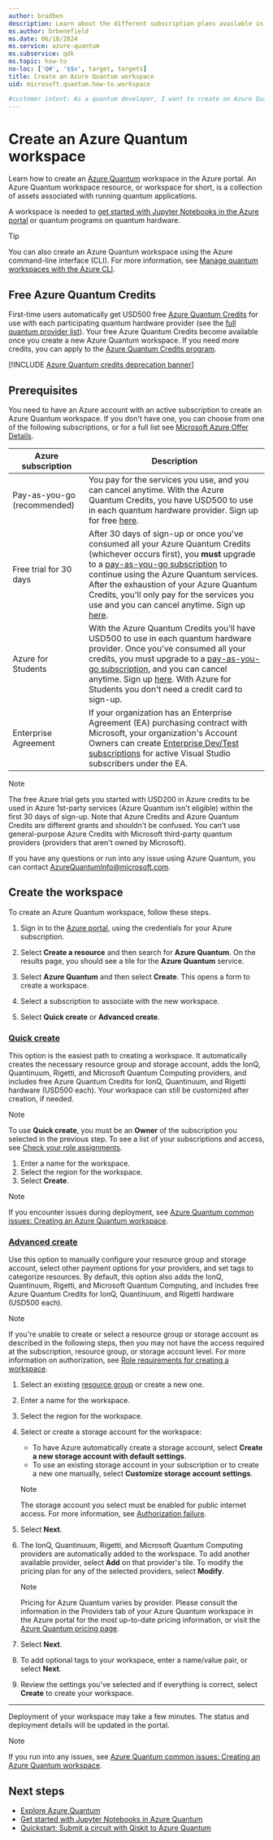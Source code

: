 ```yaml
---
author: bradben
description: Learn about the different subscription plans available in Azure and how to create an Azure Quantum workspace.
ms.author: brbenefield
ms.date: 06/18/2024
ms.service: azure-quantum
ms.subservice: qdk
ms.topic: how-to
no-loc: ['Q#', '$$v', target, targets]
title: Create an Azure Quantum workspace
uid: microsoft.quantum.how-to.workspace

#customer intent: As a quantum developer, I want to create an Azure Quantum workspace so that I can run quantum programs on quantum hardware.
---
```


# Create an Azure Quantum workspace

Learn how to create an [Azure Quantum](xref:microsoft.quantum.azure-quantum-overview) workspace in the Azure portal. An Azure Quantum workspace resource, or workspace for short, is a collection of assets associated with running quantum applications.

A workspace is needed to [get started with Jupyter Notebooks in the Azure portal](xref:microsoft.quantum.get-started.notebooks) or quantum programs on quantum hardware.

> [!TIP]
> You can also create an Azure Quantum workspace using the Azure command-line interface (CLI). For more information, see [Manage quantum workspaces with the Azure CLI](xref:microsoft.quantum.workspaces-cli).

## Free Azure Quantum Credits

First-time users automatically get USD500 free [Azure Quantum Credits](xref:microsoft.quantum.credits) for use with each participating quantum hardware provider (see the [full quantum provider list](xref:microsoft.quantum.reference.qc-target-list)). Your free Azure Quantum Credits become available once you create a new Azure Quantum workspace. If you need more credits, you can apply to the [Azure Quantum Credits program](xref:microsoft.quantum.credits.credits-faq).

[!INCLUDE [Azure Quantum credits deprecation banner](includes/azure-quantum-credits.md)]

## Prerequisites

You need to have an Azure account with an active subscription to create an Azure Quantum workspace. If you don't have one, you can choose from one of the following subscriptions, or for a full list see [Microsoft Azure Offer Details](https://azure.microsoft.com/support/legal/offer-details/).

|Azure subscription | Description|
|------|-------|
|Pay-as-you-go (recommended) | You pay for the services you use, and you can cancel anytime. With the Azure Quantum Credits, you have USD500 to use in each quantum hardware provider. Sign up for free [here](https://azure.microsoft.com/pricing/purchase-options/pay-as-you-go).|
|Free trial for 30 days| After 30 days of sign-up or once you've consumed all your Azure Quantum Credits (whichever occurs first), you **must** upgrade to a [pay-as-you-go subscription](https://azure.microsoft.com/pricing/purchase-options/pay-as-you-go) to continue using the Azure Quantum services. After the exhaustion of your Azure Quantum Credits, you'll only pay for the services you use and you can cancel anytime. Sign up [here](https://azure.microsoft.com/free/?WT.mc_id=A261C142F).|
|Azure for Students| With the Azure Quantum Credits you'll have USD500 to use in each quantum hardware provider. Once you've consumed all your credits, you must upgrade to a [pay-as-you-go subscription](https://azure.microsoft.com/pricing/purchase-options/pay-as-you-go), and you can cancel anytime. Sign up [here](https://azure.microsoft.com/offers/ms-azr-0170p/). With Azure for Students you don't need a credit card to sign-up.|
|Enterprise Agreement| If your organization has an Enterprise Agreement (EA) purchasing contract with Microsoft, your organization's Account Owners can create [Enterprise Dev/Test subscriptions](https://azure.microsoft.com/offers/ms-azr-0148p/) for active Visual Studio subscribers under the EA.|

> [!NOTE]
> The free Azure trial gets you started with USD200 in Azure credits to be used in Azure 1st-party services (Azure Quantum isn't eligible) within the first 30 days of sign-up. Note that Azure Credits and Azure Quantum Credits are different grants and shouldn't be confused. You can't use general-purpose Azure Credits with Microsoft third-party quantum providers (providers that aren't owned by Microsoft).

If you have any questions or run into any issue using Azure Quantum, you can contact [AzureQuantumInfo@microsoft.com](mailto:AzureQuantumInfo@microsoft.com).

## Create the workspace

To create an Azure Quantum workspace, follow these steps.

1. Sign in to the [Azure portal](https://portal.azure.com), using the credentials for your Azure subscription.

1. Select **Create a resource** and then search for **Azure Quantum**. On the results page, you should see a tile for the **Azure Quantum** service.

1. Select **Azure Quantum** and then select  **Create**. This opens a form to create a workspace.

1. Select a subscription to associate with the new workspace.

1. Select **Quick create** or **Advanced create**.

### [Quick create](#tab/tabid-quick)

This option is the easiest path to creating a workspace. It automatically creates the necessary resource group and storage account, adds the IonQ, Quantinuum, Rigetti, and Microsoft Quantum Computing providers, and includes free Azure Quantum Credits for IonQ, Quantinuum, and Rigetti hardware (USD500 each). Your workspace can still be customized after creation, if needed. 

> [!NOTE]
> To use **Quick create**, you must be an **Owner** of the subscription you selected in the previous step. To see a list of your subscriptions and access, see [Check your role assignments](xref:microsoft.quantum.how-to.manage-workspace-access#check-your-role-assignments). 

1. Enter a name for the workspace.
1. Select the region for the workspace.
1. Select **Create**.

> [!NOTE]
> If you encounter issues during deployment, see [Azure Quantum common issues: Creating an Azure Quantum workspace](xref:microsoft.quantum.azure.common-issues#creating-an-azure-quantum-workspace).

### [Advanced create](#tab/tabid-advanced)

Use this option to manually configure your resource group and storage account, select other payment options for your providers, and set tags to categorize resources. By default, this option also adds the IonQ, Quantinuum, Rigetti, and Microsoft Quantum Computing, and includes free Azure Quantum Credits for IonQ, Quantinuum, and Rigetti hardware (USD500 each). 

> [!NOTE]
> If you're unable to create or select a resource group or storage account as described in the following steps, then you may not have the access required at the subscription, resource group, or storage account level. For more information on authorization, see [Role requirements for creating a workspace](xref:microsoft.quantum.how-to.manage-workspace-access#role-requirements-for-creating-a-workspace).

1. Select an existing [resource group](/azure/azure-resource-manager/management/manage-resource-groups-portal) or create a new one.

1. Enter a name for the workspace.

1. Select the region for the workspace.

1. Select or create a storage account for the workspace:

   - To have Azure automatically create a storage account, select **Create a new storage account with default settings**.
   - To use an existing storage account in your subscription or to create a new one manually, select **Customize storage account settings**. 
   > [!NOTE]
   >The storage account you select must be enabled for public internet access. For more information, see [Authorization failure](xref:microsoft.quantum.azure.common-issues#issue-authorizationfailure---this-request-is-not-authorized-to-perform-this-operation).

1. Select **Next**.

1. The IonQ, Quantinuum, Rigetti, and Microsoft Quantum Computing providers are automatically added to the workspace. To add another available provider, select **Add** on that provider's tile. To modify the pricing plan for any of the selected providers, select **Modify**.

   > [!NOTE]
   > Pricing for Azure Quantum varies by provider. Please consult the information in the Providers tab of your Azure Quantum workspace in the Azure portal for the most up-to-date pricing information, or visit the [Azure Quantum pricing page](https://azure.microsoft.com/pricing/details/azure-quantum/).

1. Select **Next**.

1. To add optional tags to your workspace, enter a name/value pair, or select **Next**.

1. Review the settings you've selected and if everything is correct, select **Create** to create your workspace.

***

Deployment of your workspace may take a few minutes. The status and deployment details will be updated in the portal.

> [!NOTE]
> If you run into any issues, see [Azure Quantum common issues: Creating an Azure Quantum workspace](xref:microsoft.quantum.azure.common-issues#creating-an-azure-quantum-workspace).

## Next steps

- [Explore Azure Quantum](xref:microsoft.quantum.get-started.azure-quantum)
- [Get started with Jupyter Notebooks in Azure Quantum](xref:microsoft.quantum.get-started.notebooks)
- [Quickstart: Submit a circuit with Qiskit to Azure Quantum](xref:microsoft.quantum.quickstarts.computing.qiskit)

